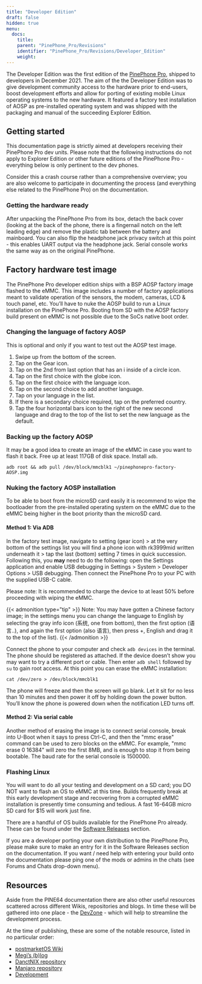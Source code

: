 ```yaml
---
title: "Developer Edition"
draft: false
hidden: true
menu:
  docs:
    title:
    parent: "PinePhone_Pro/Revisions"
    identifier: "PinePhone_Pro/Revisions/Developer_Edition"
    weight: 
---
```


The Developer Edition was the first edition of the [PinePhone Pro](/documentation/PinePhone_Pro), shipped to developers in December 2021. The aim of the the Developer Edition was to give development community access to the hardware prior to end-users, boost development efforts and allow for porting of existing mobile Linux operating systems to the new hardware. It featured a factory test installation of AOSP as pre-installed operating system and was shipped with the packaging and manual of the succeeding Explorer Edition.

## Getting started

This documentation page is strictly aimed at developers receiving their PinePhone Pro dev units. Please note that the following instructions do not apply to Explorer Edition or other future editions of the PinePhone Pro - everything below is only pertinent to the dev phones.

Consider this a crash course rather than a comprehensive overview; you are also welcome to participate in documenting the process (and everything else related to the PinePhone Pro) on the documentation.

### Getting the hardware ready

After unpacking the PinePhone Pro from its box, detach the back cover (looking at the back of the phone, there is a fingernail notch on the left leading edge) and remove the plastic tab between the battery and mainboard. You can also flip the headphone jack privacy switch at this point - this enables UART output via the headphone jack. Serial console works the same way as on the original PinePhone.

## Factory hardware test image

The PinePhone Pro developer edition ships with a BSP AOSP factory image flashed to the eMMC. This image includes a number of factory applications meant to validate operation of the sensors, the modem, cameras, LCD & touch panel, etc. You’ll have to nuke the AOSP build to run a Linux installation on the PinePhone Pro. Booting from SD with the AOSP factory build present on eMMC is not possible due to the SoCs native boot order.

### Changing the language of factory AOSP

This is optional and only if you want to test out the AOSP test image.

1. Swipe up from the bottom of the screen.
2. Tap on the Gear icon.
3. Tap on the 2nd from last option that has an i inside of a circle icon.
4. Tap on the first choice with the globe icon.
5. Tap on the first choice with the language icon.
6. Tap on the second choice to add another language.
7. Tap on your language in the list.
8. If there is a secondary choice required, tap on the preferred country.
9. Tap the four horizontal bars icon to the right of the new second language and drag to the top of the list to set the new language as the default.

### Backing up the factory AOSP

It may be a good idea to create an image of the eMMC in case you want to flash it back. Free up at least 117GB of disk space. Install `adb`.

`adb root && adb pull /dev/block/mmcblk1 ~/pinephonepro-factory-AOSP.img`

### Nuking the factory AOSP installation

To be able to boot from the microSD card easily it is recommend to wipe the bootloader from the pre-installed operating system on the eMMC due to the eMMC being higher in the boot priority than the microSD card.

#### Method 1: Via ADB

In the factory test image, navigate to setting (gear icon) > at the very bottom of the settings list you will find a phone icon with rk3999mid written underneath it > tap the last (bottom) setting 7 times in quick succession. Following this, you **may** need to do the following: open the Settings application and enable USB debugging in Settings > System > Developer Options > USB debugging. Then connect the PinePhone Pro to your PC with the supplied USB-C cable.

Please note: It is recommended to charge the device to at least 50% before proceeding with wiping the eMMC.

{{< admonition type="tip" >}}
Note: You may have gotten a Chinese factory image; in the settings menu you can change the language to English by selecting the gray info icon (系统, one from bottom), then the first option (语言..), and again the first option (also 语言), then press +, English and drag it to the top of the list).
{{< /admonition >}}

Connect the phone to your computer and check `adb devices` in the terminal. The phone should be registered as attached. If the device doesn’t show you may want to try a different port or cable. Then enter `adb shell` followed by `su` to gain root access. At this point you can erase the eMMC installation:

`cat /dev/zero > /dev/block/mmcblk1`

The phone will freeze and then the screen will go blank. Let it sit for no less than 10 minutes and then power it off by holding down the power button. You’ll know the phone is powered down when the notification LED turns off.

#### Method 2: Via serial cable

Another method of erasing the image is to connect serial console, break into U-Boot when it says to press Ctrl-C, and then the "mmc erase" command can be used to zero blocks on the eMMC. For example, "mmc erase 0 16384" will zero the first 8MB, and is enough to stop it from being bootable. The baud rate for the serial console is 1500000.

### Flashing Linux

You will want to do all your testing and development on a SD card; you DO NOT want to flash an OS to eMMC at this time. Builds frequently break at this early development stage and recovering from a corrupted eMMC installation is presently time consuming and tedious. A fast 16-64GB micro SD card for $15 will work just fine.

There are a handful of OS builds available for the PinePhone Pro already. These can be found under the [Software Releases](/documentation/PinePhone_Pro/Software/Releases) section.

If you are a developer porting your own distribution to the PinePhone Pro, please make sure to make an entry for it in the Software Releases section on the documentation. If you want / need help with entering your build onto the documentation please ping one of the mods or admins in the chats (see Forums and Chats drop-down menu).

## Resources

Aside from the PINE64 documentation there are also other useful resources scattered across different Wikis, repositories and blogs. In time these will be gathered into one place - the [DevZone](https://gitlab.com/mobian1/devices/eg25-manager/-/merge_requests/41#note_744117720) - which will help to streamline the development process.

At the time of publishing, these are some of the notable resource, listed in no particular order:

* [postmarketOS Wiki](https://wiki.postmarketos.org/wiki/PINE64_PinePhone_Pro_(pine64-pinephonepro))
* [Megi’s (b)log](https://xnux.eu/log/)
* [DanctNIX repository](https://github.com/dreemurrs-embedded/Pine64-Arch/)
* [Manjaro repository](https://github.com/manjaro-pinephone)
* [Development](/documentation/PinePhone_Pro/Various/Development)
